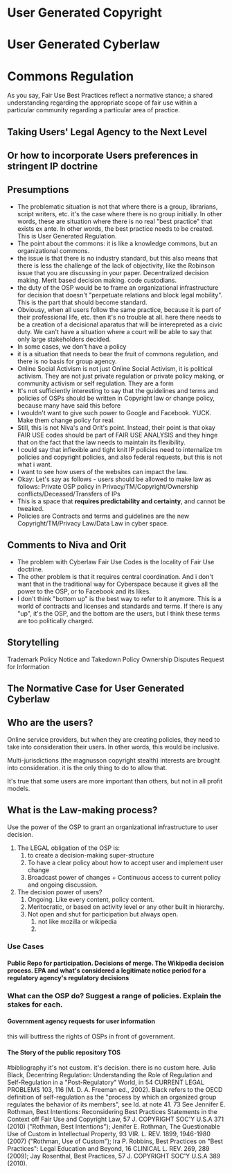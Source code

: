 # User Generated Copyright
# User Generated Cyberlaw
# Commons Regulation

As you say, Fair Use Best Practices reflect a normative stance; a shared understanding regarding the appropriate scope of fair use within a particular community regarding a particular area of practice. 

## Taking Users' Legal Agency to the Next Level
## Or how to incorporate Users preferences in stringent IP doctrine

## Presumptions
* The problematic situation is not that where there is a group, librarians, script writers, etc. it's the case where there is no group initially. In other words, these are situation where there is no real "best practice" that exists ex ante. In other words, the best practice needs to be created. This is User Generated Regulation. 
* The point about the commons: it is like a knowledge commons, but an organizational commons. 
* the issue is that there is no industry standard, but this also means that there is less the challenge of the lack of objectivity, like the Robinson issue that you are discussing in your paper. Decentralized decision making. Merit based decision making. code custodians. 
* the duty of the OSP would be to frame an organizational infrastructure for decision that doesn't "perpetuate relations and block legal mobility". This is the part that should become standard. 
* Obviousy, when all users follow the same practice, because it is part of their professional life, etc. then it's no trouble at all. here there needs to be a creation of a decisional aparatus that will be interepreted as a civic duty. We can't have a situation where a court will be able to say that only large stakeholders decided.
* In some cases, we don't have a policy 
* it is a situation that needs to bear the fruit of commons regulation, and there is no basis for group agency. 
* Online Social Activism is not just Online Social Activism, it is political activism. They are not just private regulation or private policy making, or community activism or self regulation. They are a form 
* It's not sufficiently interesting to say that the guidelines and terms and policies of OSPs should be written in Copyright law or change policy, because many have said this before
* I wouldn't want to give such power to Google and Facebook. YUCK. Make them change policy for real. 
* Still, this is not Niva's and Orit's point. Instead, their point is that okay FAIR USE codes should be part of FAIR USE ANALYSIS and they hinge that on the fact that the law needs to maintain its flexibility. 
* I could say that inflexible and tight knit IP policies need to internalize tm policies and copyright policies, and also federal requests, but this is not what i want.
* I want to see how users of the websites can impact the law.  
* Okay: Let's say as follows - users should be allowed to make law as follows: Private OSP policy in Privacy/TM/Copyright/Ownership conflicts/Deceased/Transfers of IPs 
* This is a space that **requires predictability and certainty**, and cannot be tweaked.
* Policies are Contracts and terms and guidelines are the new Copyright/TM/Privacy Law/Data Law in cyber space. 

## Comments to Niva and Orit
* The problem with Cyberlaw Fair Use Codes is the locality of Fair Use doctrine.
* The other problem is that it requires central coordination. And i don't want that in the traditional way for Cyberspace because it gives all the power to the OSP, or to Facebook and its likes.  
* I don't think "bottom up" is the best way to refer to it anymore. This is a world of contracts and licenses and standards and terms. If there is any "up", it's the OSP, and the bottom are the users, but I think these terms are too politically charged.

## Storytelling
Trademark Policy
Notice and Takedown Policy
Ownership Disputes 
Request for Information
## The Normative Case for User Generated Cyberlaw

## Who are the users?
Online service providers, but when they are creating policies, they need to take into consideration their users. In other words, this would be inclusive.

Multi-jurisdictions (the magnusson copyright stealth) interests are brought into consideration. 
it is the only thing to do to allow that. 

It's true that some users are more important than others, but not in all profit models. 

## What is the Law-making process?
Use the power of the OSP to grant an organizational infrastructure to user decision.
1. The LEGAL obligation of the OSP is:
    1. to create a decision-making super-structure
    2. To have a clear policy about how to accept user and implement user change
    3. Broadcast power of changes + Continuous access to current policy and ongoing discussion.
2. The decision power of users?
    1. Ongoing. Like every content, policy content. 
    2. Meritocratic, or based on activity level or any other built in hierarchy.  
    3. Not open and shut for participation but always open. 
        1. not like mozilla or wikipedia
        2. 

### Use Cases
#### Public Repo for participation. Decisions of merge. The Wikipedia decision process. EPA and what's considered a legitimate notice period for a regulatory agency's regulatory decisions

### What can the OSP do? Suggest a range of policies. Explain the stakes for each. 
#### Government agency requests for user information
this will buttress the rights of OSPs in front of government. 

#### The Story of the public repository TOS


#bibliography
it's not custom. it's decision. there is no custom here. 
Julia Black, Decentring Regulation: Understanding the Role of Regulation and Self-Regulation in a "Post-Regulatory" World, in 54 CURRENT LEGAL PROBLEMS 103, 116 (M. D. A. Freeman ed., 2002). Black refers to the OECD definition of self-regulation as the "process by which an organized group regulates the behavior of its members", see Id. at note 41.
73 See Jennifer E. Rothman, Best Intentions: Reconsidering Best Practices Statements in the Context off Fair Use and Copyright Law, 57 J. COPYRIGHT SOC'Y U.S.A 371 (2010) ("Rothman, Best Intentions"); Jenifer E. Rothman, The Questionable Use of Custom in Intellectual Property, 93 VIR. L. REV. 1899, 1946-1980 (2007) ("Rothman, Use of Custom"); Ira P. Robbins, Best Practices on "Best Practices": Legal Education and Beyond, 16 CLINICAL L. REV. 269, 289 (2009); Jay Rosenthal, Best Practices, 57 J. COPYRIGHT SOC'Y U.S.A 389 (2010).
